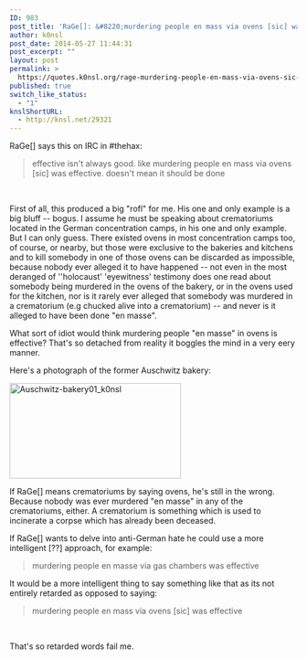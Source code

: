 ```yaml
---
ID: 983
post_title: 'RaGe[]: &#8220;murdering people en mass via ovens [sic] was effective&#8221;'
author: k0nsl
post_date: 2014-05-27 11:44:31
post_excerpt: ""
layout: post
permalink: >
  https://quotes.k0nsl.org/rage-murdering-people-en-mass-via-ovens-sic-was-effective.html
published: true
switch_like_status:
  - "1"
knslShortURL:
  - http://knsl.net/29321
---
```

RaGe[] says this on IRC in #thehax:
<blockquote>effective isn't always good. like murdering people en mass via ovens [sic] was effective. doesn't mean it should be done</blockquote>
&nbsp;

First of all, this produced a big "rofl" for me. His one and only example is a big bluff -- bogus. I assume he must be speaking about crematoriums located in the German concentration camps, in his one and only example. But I can only guess. There existed ovens in most concentration camps too, of course, or nearby, but those were exclusive to the bakeries and kitchens and to kill somebody in one of those ovens can be discarded as impossible, because nobody ever alleged it to have happened -- not even in the most deranged of ''holocaust' 'eyewitness' testimony does one read about somebody being murdered in the ovens of the bakery, or in the ovens used for the kitchen, nor is it rarely ever alleged that somebody was murdered in a crematorium (e.g chucked alive into a crematorium) -- and never is it alleged to have been done "en masse".

What sort of idiot would think murdering people "en masse" in ovens is effective? That's so detached from reality it boggles the mind in a very eery manner.

Here's a photograph of the former Auschwitz bakery:

<a href="http://quotes.k0nsl.org/wp-content/uploads/2014/05/Auschwitz-bakery01_k0nsl.png"><img class="alignnone wp-image-986 size-medium" src="http://quotes.k0nsl.org/wp-content/uploads/2014/05/Auschwitz-bakery01_k0nsl-300x167.png" alt="Auschwitz-bakery01_k0nsl" width="300" height="167" /></a>

If RaGe[] means crematoriums by saying ovens, he's still in the wrong. Because nobody was ever murdered "en masse" in any of the crematoriums, either. A crematorium is something which is used to incinerate a corpse which has already been deceased.

If RaGe[] wants to delve into anti-German hate he could use a more intelligent [??] approach, for example:
<blockquote>murdering people en masse via gas chambers was effective</blockquote>
It would be a more intelligent thing to say something like that as its not entirely retarded as opposed to saying:
<blockquote>murdering people en mass via ovens [sic] was effective</blockquote>
&nbsp;

That's so retarded words fail me.